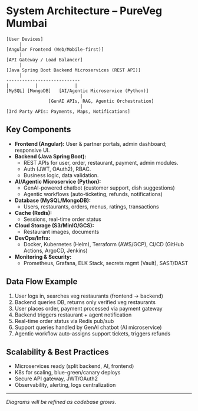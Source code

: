 # System Architecture – PureVeg Mumbai

```
[User Devices]
     |
[Angular Frontend (Web/Mobile-first)]
     |
[API Gateway / Load Balancer]
     |
[Java Spring Boot Backend Microservices (REST API)]
     |
----------------------------
|          |              |
[MySQL] [MongoDB]   [AI/Agentic Microservice (Python)]
                            |
                [GenAI APIs, RAG, Agentic Orchestration]
                            |
[3rd Party APIs: Payments, Maps, Notifications]
```

## Key Components

- **Frontend (Angular):** User & partner portals, admin dashboard; responsive UI.
- **Backend (Java Spring Boot):** 
  - REST APIs for user, order, restaurant, payment, admin modules.
  - Auth (JWT, OAuth2), RBAC.
  - Business logic, data validation.
- **AI/Agentic Microservice (Python):**
  - GenAI-powered chatbot (customer support, dish suggestions)
  - Agentic workflows (auto-ticketing, refunds, notifications)
- **Database (MySQL/MongoDB):** 
  - Users, restaurants, orders, menus, ratings, transactions
- **Cache (Redis):** 
  - Sessions, real-time order status
- **Cloud Storage (S3/MinIO/GCS):** 
  - Restaurant images, documents
- **DevOps/Infra:** 
  - Docker, Kubernetes (Helm), Terraform (AWS/GCP), CI/CD (GitHub Actions, ArgoCD, Jenkins)
- **Monitoring & Security:** 
  - Prometheus, Grafana, ELK Stack, secrets mgmt (Vault), SAST/DAST

## Data Flow Example

1. User logs in, searches veg restaurants (frontend → backend)
2. Backend queries DB, returns only verified veg restaurants
3. User places order, payment processed via payment gateway
4. Backend triggers restaurant + agent notification
5. Real-time order status via Redis pub/sub
6. Support queries handled by GenAI chatbot (AI microservice)
7. Agentic workflow auto-assigns support tickets, triggers refunds

## Scalability & Best Practices

- Microservices ready (split backend, AI, frontend)
- K8s for scaling, blue-green/canary deploys
- Secure API gateway, JWT/OAuth2
- Observability, alerting, logs centralization

---

_Diagrams will be refined as codebase grows._